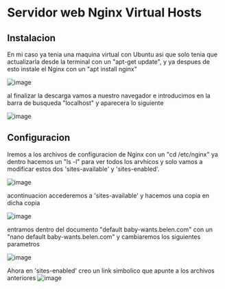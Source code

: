 # Servidor web Nginx Virtual Hosts

## Instalacion

En mi caso ya tenia una maquina virtual con Ubuntu asi que solo tenia que actualizarla desde la terminal con un "apt-get update", y ya despues de esto instale el Nginx con un "apt install nginx" 

![image](https://user-images.githubusercontent.com/91567318/166507484-1ee25cce-5160-4d03-98ac-7d0cd370e324.png)

al finalizar la descarga vamos a nuestro navegador e introducimos en la barra de busqueda "localhost" y aparecera lo siguiente

![image](https://user-images.githubusercontent.com/91567318/166507626-33f67d6c-e940-4be7-a47d-32c973742933.png)

## Configuracion
Iremos a los archivos de configuracion de Nginx con un "cd /etc/nginx" ya dentro hacemos un "ls -l" para ver todos los arvhicos y solo vamos a modificar estos dos 'sites-available' y 'sites-enabled'.

![image](https://user-images.githubusercontent.com/91567318/166508431-16ceb5a3-3d31-4da9-adc1-d72092d19a2f.png)

acontinuacion accederemos a 'sites-available' y hacemos una copia en dicha copia 

![image](https://user-images.githubusercontent.com/91567318/166511125-5f8533d4-efd6-4fc9-a3f3-e66bbdf48ea8.png)

entramos dentro del documento "default baby-wants.belen.com" con un "nano default baby-wants.belen.com" y cambiaremos los siguientes parametros

![image](https://user-images.githubusercontent.com/91567318/166515526-b9f7d1ea-1a74-466e-93c0-ee157295a1ba.png)

Ahora en 'sites-enabled' creo un link simbolico que apunte a los archivos anteriores
![image](https://user-images.githubusercontent.com/91567318/166516511-81179bf9-f146-47ee-aa99-349dec8316a2.png)






